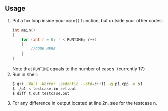 ## Usage
1. Put a for loop inside your `main()` function, but outside your other codes:
    ```cpp
    int main()
    {
        for (int r = 0; r < RUNTIME; r++)
        {
            //CODE HERE
        }
    }
    ```
    Note that `RUNTIME` equals to the number of cases（currently 17）.
2. Run in shell:
    ```bash
    $ g++ -Wall -Werror -pedantic --std=c++11 -g p1.cpp -o p1
    $ ./p1 < testcase.in >>t.out
    $ diff t.out testcase.out
    ```
3. For any difference in output located at line 2n, see for the testcase n.
